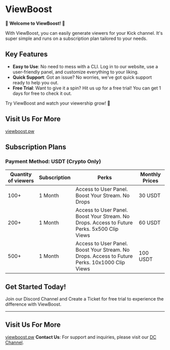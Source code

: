 # ViewBoost

🚀 **Welcome to ViewBoost!** 🚀

With ViewBoost, you can easily generate viewers for your Kick channel. It's super simple and runs on a subscription plan tailored to your needs.

## Key Features
- **Easy to Use**: No need to mess with a CLI. Log in to our website, use a user-friendly panel, and customize everything to your liking.
- **Quick Support**: Got an issue? No worries, we've got quick support ready to help you out.
- **Free Trial**: Want to give it a spin? Hit us up for a free trial! You can get 1 days for free to check it out.

Try ViewBoost and watch your viewership grow! 🎉

## Visit Us For More
[viewboost.pw](https://viewboost.pw)

## Subscription Plans
### Payment Method: USDT (Crypto Only)

| Quantity of viewers | Subscription | Perks | Monthly Prices |
|---------------------|--------------|-------|----------------|
| 100+                | 1 Month      | Access to User Panel. Boost Your Stream. No Drops | 30 USDT |
| 200+                | 1 Month      | Access to User Panel. Boost Your Stream. No Drops. Access to Future Perks. 5x500 Clip Views | 60 USDT |
| 500+                | 1 Month      | Access to User Panel. Boost Your Stream. No Drops. Access to Future Perks. 10x1000 Clip Views | 100 USDT |

## Get Started Today!
Join our Discord Channel and Create a Ticket for free trial to experience the difference with ViewBoost.

---
## Visit Us For More
[viewboost.pw](https://viewboost.pw)
**Contact Us**: For support and inquiries, please visit our [DC Channel](https://discord.gg/sSvn4WMBNf).

